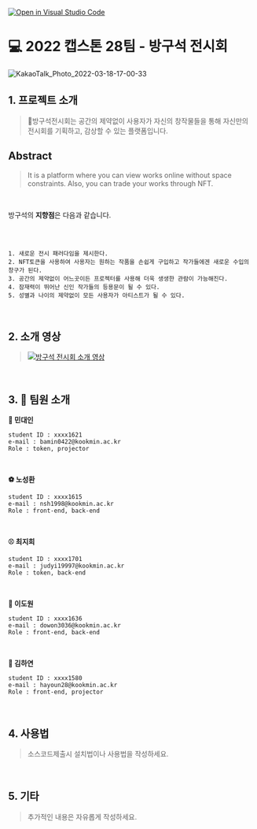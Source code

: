 [![Open in Visual Studio Code](https://classroom.github.com/assets/open-in-vscode-f059dc9a6f8d3a56e377f745f24479a46679e63a5d9fe6f495e02850cd0d8118.svg)](https://classroom.github.com/online_ide?assignment_repo_id=7091582&assignment_repo_type=AssignmentRepo)

# 💻 2022 캡스톤 28팀 - 방구석 전시회

![KakaoTalk_Photo_2022-03-18-17-00-33](https://user-images.githubusercontent.com/28584299/158960513-e54ae75d-bb1f-49e0-a188-9617415dbf8a.jpeg)

## 1. 프로젝트 소개

> 🎨방구석전시회는 공간의 제약없이 사용자가 자신의 창작물들을 통해 자신만의 전시회를 기획하고, 감상할 수 있는 플랫폼입니다.

## Abstract

> It is a platform where you can view works online without space constraints. Also, you can trade your works through NFT.

<br>

방구석의 **지향점**은 다음과 같습니다.

<br>

```

1. 새로운 전시 패러다임을 제시한다.
2. NFT토큰을 사용하여 사용자는 원하는 작품을 손쉽게 구입하고 작가들에겐 새로운 수입의 창구가 된다.
3. 공간의 제약없이 어느곳이든 프로젝터를 사용해 더욱 생생한 관람이 가능해진다.
4. 잠재력이 뛰어난 신인 작가들의 등용문이 될 수 있다.
5. 성별과 나이의 제약없이 모든 사용자가 아티스트가 될 수 있다.

```

<br>

## 2. 소개 영상

> [![방구석 전시회 소개 영상](http://img.youtube.com/vi/altemD0MEvk/0.jpg)](https://www.youtube.com/watch?v=altemD0MEvk)

<br>

## 3. 💁 팀원 소개

**🥅 민대인**

```
student ID : xxxx1621
e-mail : bamin0422@kookmin.ac.kr
Role : token, projector
```

<br>

**⚽ 노성환**

```
student ID : xxxx1615
e-mail : nsh1998@kookmin.ac.kr
Role : front-end, back-end
```

<br>

**⚾ 최지희**

```
student ID : xxxx1701
e-mail : judyi19997@kookmin.ac.kr
Role : token, back-end
```

<br>

**🏀 이도원**

```
student ID : xxxx1636
e-mail : dowon3036@kookmin.ac.kr
Role : front-end, back-end
```

<br>

**🎱 김하연**

```
student ID : xxxx1580
e-mail : hayoun28@kookmin.ac.kr
Role : front-end, projector
```

<br>

## 4. 사용법

> 소스코드제출시 설치법이나 사용법을 작성하세요.

<br>

## 5. 기타

> 추가적인 내용은 자유롭게 작성하세요.
